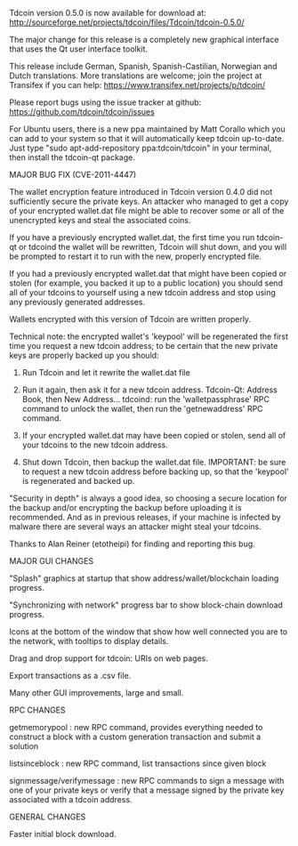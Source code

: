 Tdcoin version 0.5.0 is now available for download at:
http://sourceforge.net/projects/tdcoin/files/Tdcoin/tdcoin-0.5.0/

The major change for this release is a completely new graphical interface that uses the Qt user interface toolkit.

This release include German, Spanish, Spanish-Castilian, Norwegian and Dutch translations. More translations are welcome; join the project at Transifex if you can help:
https://www.transifex.net/projects/p/tdcoin/

Please report bugs using the issue tracker at github:
https://github.com/tdcoin/tdcoin/issues

For Ubuntu users, there is a new ppa maintained by Matt Corallo which you can add to your system so that it will automatically keep tdcoin up-to-date.  Just type "sudo apt-add-repository ppa:tdcoin/tdcoin" in your terminal, then install the tdcoin-qt package.

MAJOR BUG FIX  (CVE-2011-4447)

The wallet encryption feature introduced in Tdcoin version 0.4.0 did not sufficiently secure the private keys. An attacker who
managed to get a copy of your encrypted wallet.dat file might be able to recover some or all of the unencrypted keys and steal the
associated coins.

If you have a previously encrypted wallet.dat, the first time you run tdcoin-qt or tdcoind the wallet will be rewritten, Tdcoin will
shut down, and you will be prompted to restart it to run with the new, properly encrypted file.

If you had a previously encrypted wallet.dat that might have been copied or stolen (for example, you backed it up to a public
location) you should send all of your tdcoins to yourself using a new tdcoin address and stop using any previously generated addresses.

Wallets encrypted with this version of Tdcoin are written properly.

Technical note: the encrypted wallet's 'keypool' will be regenerated the first time you request a new tdcoin address; to be certain that the
new private keys are properly backed up you should:

1. Run Tdcoin and let it rewrite the wallet.dat file

2. Run it again, then ask it for a new tdcoin address.
Tdcoin-Qt: Address Book, then New Address...
tdcoind: run the 'walletpassphrase' RPC command to unlock the wallet,  then run the 'getnewaddress' RPC command.

3. If your encrypted wallet.dat may have been copied or stolen, send  all of your tdcoins to the new tdcoin address.

4. Shut down Tdcoin, then backup the wallet.dat file.
IMPORTANT: be sure to request a new tdcoin address before backing up, so that the 'keypool' is regenerated and backed up.

"Security in depth" is always a good idea, so choosing a secure location for the backup and/or encrypting the backup before uploading it is recommended. And as in previous releases, if your machine is infected by malware there are several ways an attacker might steal your tdcoins.

Thanks to Alan Reiner (etotheipi) for finding and reporting this bug.

MAJOR GUI CHANGES

"Splash" graphics at startup that show address/wallet/blockchain loading progress.

"Synchronizing with network" progress bar to show block-chain download progress.

Icons at the bottom of the window that show how well connected you are to the network, with tooltips to display details.

Drag and drop support for tdcoin: URIs on web pages.

Export transactions as a .csv file.

Many other GUI improvements, large and small.

RPC CHANGES

getmemorypool : new RPC command, provides everything needed to construct a block with a custom generation transaction and submit a solution

listsinceblock : new RPC command, list transactions since given block

signmessage/verifymessage : new RPC commands to sign a message with one of your private keys or verify that a message signed by the private key associated with a tdcoin address.

GENERAL CHANGES

Faster initial block download.
